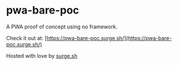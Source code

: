 # pwa-bare-poc
A PWA proof of concept using no framework.

Check it out at: [https://pwa-bare-poc.surge.sh/](https://pwa-bare-poc.surge.sh/)

Hosted with love by [surge.sh](https://surge.sh)